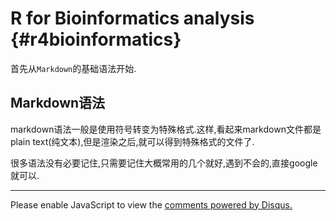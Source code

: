 

# R for Bioinformatics analysis {#r4bioinformatics}

首先从`Markdown`的基础语法开始.

## Markdown语法

markdown语法一般是使用符号转变为特殊格式.这样,看起来markdown文件都是plain text(纯文本),但是渲染之后,就可以得到特殊格式的文件了.

很多语法没有必要记住,只需要记住大概常用的几个就好,遇到不会的,直接google就可以.


---

<div id="disqus_thread"></div>
<script>

/**
*  RECOMMENDED CONFIGURATION VARIABLES: EDIT AND UNCOMMENT THE SECTION BELOW TO INSERT DYNAMIC VALUES FROM YOUR PLATFORM OR CMS.
*  LEARN WHY DEFINING THESE VARIABLES IS IMPORTANT: https://disqus.com/admin/universalcode/#configuration-variables*/
/*
var disqus_config = function () {
this.page.url = PAGE_URL;  // Replace PAGE_URL with your page's canonical URL variable
this.page.identifier = PAGE_IDENTIFIER; // Replace PAGE_IDENTIFIER with your page's unique identifier variable
};
*/
(function() { // DON'T EDIT BELOW THIS LINE
var d = document, s = d.createElement('script');
s.src = 'https://r-cookbook-shen.disqus.com/embed.js';
s.setAttribute('data-timestamp', +new Date());
(d.head || d.body).appendChild(s);
})();
</script>
<noscript>Please enable JavaScript to view the <a href="https://disqus.com/?ref_noscript">comments powered by Disqus.</a></noscript>
                            
